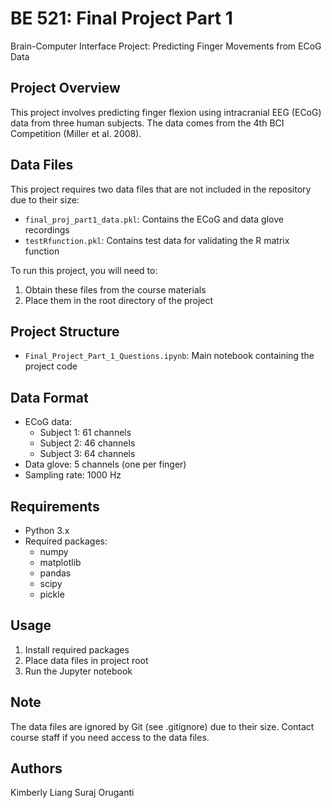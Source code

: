 # BE 521: Final Project Part 1
Brain-Computer Interface Project: Predicting Finger Movements from ECoG Data

## Project Overview
This project involves predicting finger flexion using intracranial EEG (ECoG) data from three human subjects. The data comes from the 4th BCI Competition (Miller et al. 2008).

## Data Files
This project requires two data files that are not included in the repository due to their size:
- `final_proj_part1_data.pkl`: Contains the ECoG and data glove recordings
- `testRfunction.pkl`: Contains test data for validating the R matrix function

To run this project, you will need to:
1. Obtain these files from the course materials
2. Place them in the root directory of the project

## Project Structure
- `Final_Project_Part_1_Questions.ipynb`: Main notebook containing the project code

## Data Format
- ECoG data:
  - Subject 1: 61 channels
  - Subject 2: 46 channels
  - Subject 3: 64 channels
- Data glove: 5 channels (one per finger)
- Sampling rate: 1000 Hz

## Requirements
- Python 3.x
- Required packages:
  - numpy
  - matplotlib
  - pandas
  - scipy
  - pickle

## Usage
1. Install required packages
2. Place data files in project root
3. Run the Jupyter notebook

## Note
The data files are ignored by Git (see .gitignore) due to their size. Contact course staff if you need access to the data files.

## Authors
Kimberly Liang
Suraj Oruganti